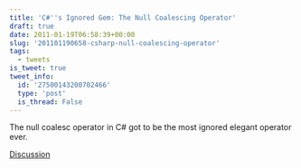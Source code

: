 ```yaml
---
title: 'C#''s Ignored Gem: The Null Coalescing Operator'
draft: true
date: 2011-01-19T06:58:39+00:00
slug: '201101190658-csharp-null-coalescing-operator'
tags:
  - tweets
is_tweet: true
tweet_info:
  id: '27500143200702466'
  type: 'post'
  is_thread: False
---
```




The null coalesc operator in C# got to be the most ignored elegant operator ever.

[Discussion](https://x.com/sytelus/status/27500143200702466)
